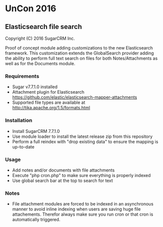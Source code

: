 # UnCon 2016

## Elasticsearch file search

Copyright (C) 2016 SugarCRM Inc.

Proof of concept module adding customizations to the new Elasticsearch framework. This customization extends the GlobalSearch provider adding the ability to perform full text search on files for both Notes/Attachments as well as for the Documents module.

### Requirements
- Sugar v7.7.1.0 installed
- Attachment plugin for Elasticsearch https://github.com/elastic/elasticsearch-mapper-attachments
- Supported file types are available at http://tika.apache.org/1.5/formats.html

### Installation
- Install SugarCRM 7.7.1.0
- Use module loader to install the latest release zip from this repository
- Perform a full reindex with "drop existing data" to ensure the mapping is up-to-date

### Usage
- Add notes and/or documents with file attachments
- Execute "php cron.php" to make sure everything is properly indexed
- Use global search bar at the top to search for text

### Notes
- File attachment modules are forced to be indexed in an asynchronous manner to avoid inline indexing when users are saving huge file attachements. Therefor always make sure you run cron or that cron is automatically triggered.

